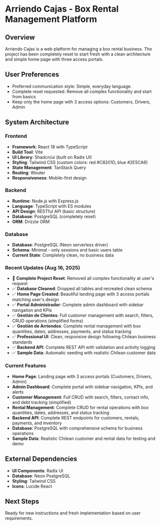 # Arriendo Cajas - Box Rental Management Platform

## Overview
Arriendo Cajas is a web platform for managing a box rental business. The project has been completely reset to start fresh with a clean architecture and simple home page with three access portals.

## User Preferences
- Preferred communication style: Simple, everyday language.
- Complete reset requested: Remove all complex functionality and start from basics
- Keep only the home page with 3 access options: Customers, Drivers, Admin

## System Architecture

### Frontend
- **Framework**: React 18 with TypeScript
- **Build Tool**: Vite
- **UI Library**: Shadcn/ui (built on Radix UI)
- **Styling**: Tailwind CSS (custom colors: red #C8201D, blue #2E5CA6)
- **State Management**: TanStack Query
- **Routing**: Wouter
- **Responsiveness**: Mobile-first design

### Backend
- **Runtime**: Node.js with Express.js
- **Language**: TypeScript with ES modules
- **API Design**: RESTful API (basic structure)
- **Database**: PostgreSQL (completely reset)
- **ORM**: Drizzle ORM

### Database
- **Database**: PostgreSQL (Neon serverless driver)
- **Schema**: Minimal - only sessions and basic users table
- **Current State**: Completely clean, no business data

### Recent Updates (Aug 16, 2025)
- 🔄 **Complete Project Reset**: Removed all complex functionality at user's request
- ✅ **Database Cleaned**: Dropped all tables and recreated clean schema
- ✅ **Home Page Created**: Beautiful landing page with 3 access portals matching user's design
- ✅ **Portal Administrador**: Complete admin dashboard with sidebar navigation and KPIs
- ✅ **Gestión de Clientes**: Full customer management with search, filters, CRUD operations (simplified forms)
- ✅ **Gestión de Arriendos**: Complete rental management with box quantities, dates, addresses, payments, and status tracking
- ✅ **Professional UI**: Clean, responsive design following Chilean business standards
- ✅ **Backend API**: Complete REST API with validation and activity logging
- ✅ **Sample Data**: Automatic seeding with realistic Chilean customer data

### Current Features
- **Home Page**: Landing page with 3 access portals (Customers, Drivers, Admin)
- **Admin Dashboard**: Complete portal with sidebar navigation, KPIs, and alerts
- **Customer Management**: Full CRUD with search, filters, contact info, and debt tracking (simplified)
- **Rental Management**: Complete CRUD for rental operations with box quantities, dates, addresses, and status tracking
- **Backend API**: Complete REST endpoints for customers, rentals, payments, and inventory
- **Database**: PostgreSQL with comprehensive schema for business operations
- **Sample Data**: Realistic Chilean customer and rental data for testing and demo

## External Dependencies
- **UI Components**: Radix UI
- **Database**: Neon PostgreSQL
- **Styling**: Tailwind CSS
- **Icons**: Lucide React

## Next Steps
Ready for new instructions and fresh implementation based on user requirements.
